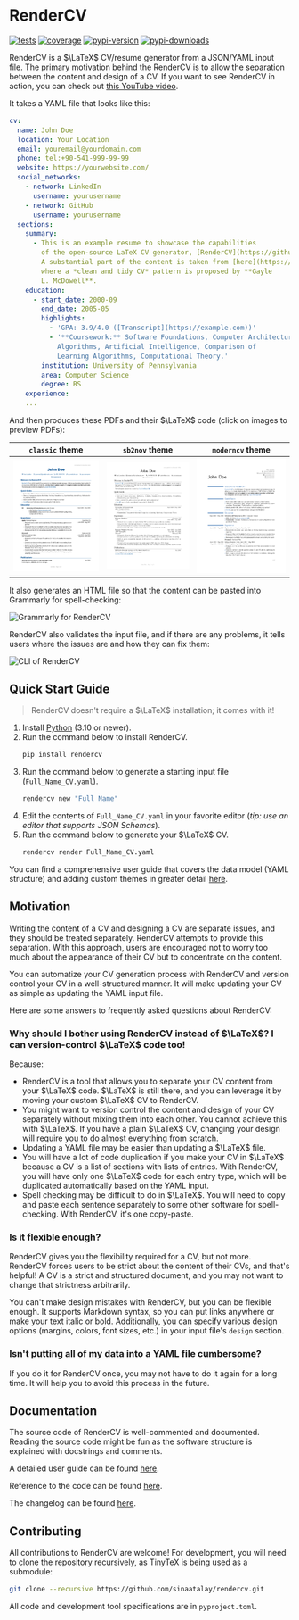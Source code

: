 # RenderCV

[![tests](https://github.com/sinaatalay/rendercv/actions/workflows/tests.yaml/badge.svg?branch=main)](https://github.com/sinaatalay/rendercv/actions/workflows/tests.yaml)
[![coverage](https://coverage-badge.samuelcolvin.workers.dev/sinaatalay/rendercv.svg)](https://coverage-badge.samuelcolvin.workers.dev/redirect/sinaatalay/rendercv)
[![pypi-version](https://img.shields.io/pypi/v/rendercv?label=PyPI%20version&color=rgb(0%2C79%2C144))](https://pypi.python.org/pypi/rendercv)
[![pypi-downloads](https://img.shields.io/pepy/dt/rendercv?label=PyPI%20downloads&color=rgb(0%2C%2079%2C%20144))](https://pypistats.org/packages/rendercv)


RenderCV is a $\LaTeX$ CV/resume generator from a JSON/YAML input file. The primary motivation behind the RenderCV is to allow the separation between the content and design of a CV. If you want to see RenderCV in action, you can check out [this YouTube video](https://youtu.be/0aXEArrN-_c?feature=shared).

It takes a YAML file that looks like this:

```yaml
cv:
  name: John Doe
  location: Your Location
  email: youremail@yourdomain.com
  phone: tel:+90-541-999-99-99
  website: https://yourwebsite.com/
  social_networks:
    - network: LinkedIn
      username: yourusername
    - network: GitHub
      username: yourusername
  sections:
    summary:
      - This is an example resume to showcase the capabilities
        of the open-source LaTeX CV generator, [RenderCV](https://github.com/sinaatalay/rendercv).
        A substantial part of the content is taken from [here](https://www.careercup.com/resume),
        where a *clean and tidy CV* pattern is proposed by **Gayle
        L. McDowell**.
    education:
      - start_date: 2000-09
        end_date: 2005-05
        highlights:
          - 'GPA: 3.9/4.0 ([Transcript](https://example.com))'
          - '**Coursework:** Software Foundations, Computer Architecture,
            Algorithms, Artificial Intelligence, Comparison of
            Learning Algorithms, Computational Theory.'
        institution: University of Pennsylvania
        area: Computer Science
        degree: BS
    experience:
    ...
```

And then produces these PDFs and their $\LaTeX$ code (click on images to preview PDFs):

| `classic` theme | `sb2nov` theme | `moderncv` theme |
|:---------------:|----------------|------------------|
|[![Classic Theme Example of RenderCV](https://raw.githubusercontent.com/sinaatalay/rendercv/main/docs/assets/images/classic.png)](https://raw.githubusercontent.com/sinaatalay/rendercv/main/examples/John_Doe_ClassicTheme_CV.pdf)|[![Sb2nov Theme Example of RenderCV](https://raw.githubusercontent.com/sinaatalay/rendercv/main/docs/assets/images/sb2nov.png)](https://raw.githubusercontent.com/sinaatalay/rendercv/main/examples/John_Doe_Sb2novTheme_CV.pdf)|[![Moderncv Theme Example of RenderCV](https://raw.githubusercontent.com/sinaatalay/rendercv/main/docs/assets/images/moderncv.png)](https://raw.githubusercontent.com/sinaatalay/rendercv/main/examples/John_Doe_ModerncvTheme_CV.pdf)|


It also generates an HTML file so that the content can be pasted into Grammarly for spell-checking:

![Grammarly for RenderCV](https://raw.githubusercontent.com/sinaatalay/rendercv/main/docs/assets/images/grammarly.gif)

RenderCV also validates the input file, and if there are any problems, it tells users where the issues are and how they can fix them:

![CLI of RenderCV](https://raw.githubusercontent.com/sinaatalay/rendercv/main/docs/assets/images/cli.gif)

## Quick Start Guide

> RenderCV doesn't require a $\LaTeX$ installation; it comes with it!

1.  Install [Python](https://www.python.org/downloads/) (3.10 or newer).
2.  Run the command below to install RenderCV.
    ```bash
    pip install rendercv
    ```
3.  Run the command below to generate a starting input file (`Full_Name_CV.yaml`).
    ```bash
    rendercv new "Full Name"
    ```
4.  Edit the contents of `Full_Name_CV.yaml` in your favorite editor (*tip: use an editor that supports JSON Schemas*).
5.  Run the command below to generate your $\LaTeX$ CV.
    ```bash
    rendercv render Full_Name_CV.yaml
    ```

You can find a comprehensive user guide that covers the data model (YAML structure) and adding custom themes in greater detail [here](https://sinaatalay.github.io/rendercv/user_guide).

## Motivation

Writing the content of a CV and designing a CV are separate issues, and they should be treated separately. RenderCV attempts to provide this separation. With this approach, users are encouraged not to worry too much about the appearance of their CV but to concentrate on the content.

You can automatize your CV generation process with RenderCV and version control your CV in a well-structured manner. It will make updating your CV as simple as updating the YAML input file.

Here are some answers to frequently asked questions about RenderCV:

### Why should I bother using RenderCV instead of $\LaTeX$? I can version-control $\LaTeX$ code too!

Because:

- RenderCV is a tool that allows you to separate your CV content from your $\LaTeX$ code. $\LaTeX$ is still there, and you can leverage it by moving your custom $\LaTeX$ CV to RenderCV.
- You might want to version control the content and design of your CV separately without mixing them into each other. You cannot achieve this with $\LaTeX$. If you have a plain $\LaTeX$ CV, changing your design will require you to do almost everything from scratch.
- Updating a YAML file may be easier than updating a $\LaTeX$ file.
- You will have a lot of code duplication if you make your CV in $\LaTeX$ because a CV is a list of sections with lists of entries. With RenderCV, you will have only one $\LaTeX$ code for each entry type, which will be duplicated automatically based on the YAML input.
- Spell checking may be difficult to do in $\LaTeX$. You will need to copy and paste each sentence separately to some other software for spell-checking. With RenderCV, it's one copy-paste.

### Is it flexible enough?

RenderCV gives you the flexibility required for a CV, but not more. RenderCV forces users to be strict about the content of their CVs, and that's helpful! A CV is a strict and structured document, and you may not want to change that strictness arbitrarily.

You can't make design mistakes with RenderCV, but you can be flexible enough. It supports Markdown syntax, so you can put links anywhere or make your text italic or bold. Additionally, you can specify various design options (margins, colors, font sizes, etc.) in your input file's `design` section.

### Isn't putting all of my data into a YAML file cumbersome?

If you do it for RenderCV once, you may not have to do it again for a long time. It will help you to avoid this process in the future.

## Documentation

The source code of RenderCV is well-commented and documented. Reading the source code might be fun as the software structure is explained with docstrings and comments.

A detailed user guide can be found [here](https://sinaatalay.github.io/rendercv/user_guide).

Reference to the code can be found [here](https://sinaatalay.github.io/rendercv/reference).

The changelog can be found [here](https://sinaatalay.github.io/rendercv/changelog).

## Contributing

All contributions to RenderCV are welcome! For development, you will need to clone the repository recursively, as TinyTeX is being used as a submodule:

```bash
git clone --recursive https://github.com/sinaatalay/rendercv.git
```

All code and development tool specifications are in `pyproject.toml`.